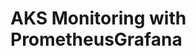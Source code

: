 # AKS Monitoring with PrometheusGrafana                                                                                                                                                                                                                                       
